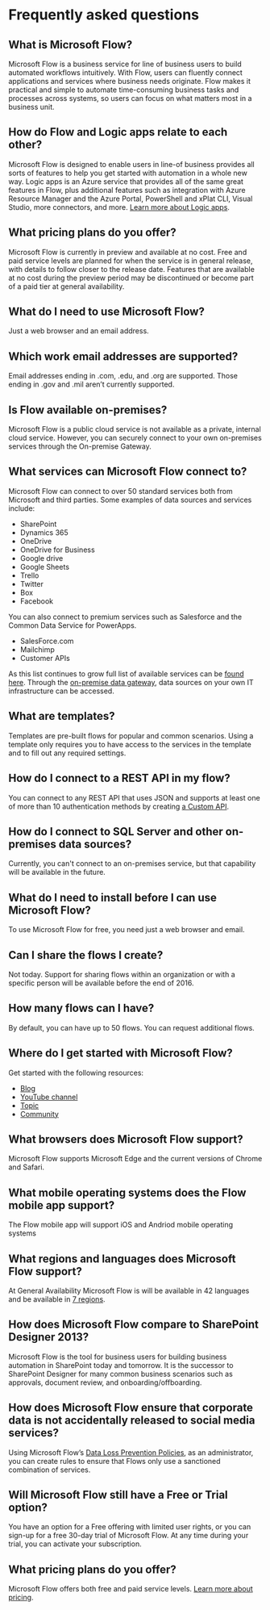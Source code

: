 <properties
	pageTitle="Frequently asked questions | Microsoft Flow"
	description="Answers to several common questions about Microsoft Flow"
	services=""
	suite="flow"
	documentationCenter="na"
	authors="stepsic-microsoft-com"
	manager="erikre"
	editor=""
	tags=""/>

<tags
   ms.service="flow"
   ms.devlang="na"
   ms.topic="article"
   ms.tgt_pltfrm="na"
   ms.workload="na"
   ms.date="10/24/2016"
   ms.author="stepsic"/>

# Frequently asked questions

## What is Microsoft Flow?
Microsoft Flow is a business service for line of business users to build automated workflows intuitively. With Flow, users can fluently connect applications and services where business needs originate. Flow makes it practical and simple to automate time-consuming business tasks and processes across systems, so users can focus on what matters most in a business unit.

## How do Flow and Logic apps relate to each other?
Microsoft Flow is designed to enable users in line-of business  provides all sorts of features to help you get started with automation in a whole new way. Logic apps is an Azure service that provides all of the same great features in Flow, plus additional features such as integration with Azure Resource Manager and the Azure Portal, PowerShell and xPlat CLI, Visual Studio, more connectors, and more. [Learn more about Logic apps](https://azure.microsoft.com/services/app-service/logic/).

## What pricing plans do you offer?
Microsoft Flow is currently in preview and available at no cost. Free and paid service levels are planned for when the service is in general release, with details to follow closer to the release date. Features that are available at no cost during the preview period may be discontinued or become part of a paid tier at general availability.

## What do I need to use Microsoft Flow?
Just a web browser and an email address. 

## Which work email addresses are supported?
Email addresses ending in .com, .edu, and .org are supported. Those ending in .gov and .mil aren’t currently supported.  

## Is Flow available on-premises?
Microsoft Flow is a public cloud service is not available as a private, internal cloud service. However, you can securely connect to your own on-premises services through the On-premise Gateway.

## What services can Microsoft Flow connect to? 
Microsoft Flow  can connect to over 50 standard services both from Microsoft and third parties. Some examples of data sources and services include: 
- SharePoint
- Dynamics 365
- OneDrive 
- OneDrive for Business 
- Google drive
- Google Sheets
- Trello
- Twitter
- Box
- Facebook

You can also connect to premium services such as Salesforce and the Common Data Service for PowerApps.
- SalesForce.com
- Mailchimp
- Customer APIs

As this list continues to grow full list of available services can be [found here](https://flow.microsoft.com/services/). Through the [on-premise data gateway](gateway-manage.md), data sources on your own IT infrastructure can be accessed.

## What are templates?
Templates are pre-built flows for popular and common scenarios. Using a template only requires you to have access to the services in the template and to fill out any required settings.

## How do I connect to a REST API in my flow?
You can connect to any REST API that uses JSON and supports at least one of more than 10 authentication methods by creating [a Custom API](get-started-flow-dev.md).

## How do I connect to SQL Server and other on-premises data sources?
Currently, you can't connect to an on-premises service, but that capability will be available in the future.

## What do I need to install before I can use Microsoft Flow?
To use Microsoft Flow for free, you need just a web browser and email.

## Can I share the flows I create?
Not today. Support for sharing flows within an organization or with a specific person will be available before the end of 2016.

## How many flows can I have?
By default, you can have up to 50 flows. You can request additional flows.

## Where do I get started with Microsoft Flow?
Get started with the following resources:

- [Blog](https://flow.microsoft.com)
- [YouTube channel](https://youtube.com/playlist?list=PL8nfc9haGeb55I9wL9QnWyHp3ctU2_ThF)
- [Topic](getting-started.md)
- [Community](http://powerusers.microsoft.com)

## What browsers does Microsoft Flow support?
Microsoft Flow supports Microsoft Edge and the current versions of Chrome and Safari.

## What mobile operating systems does the Flow mobile app support?
The Flow mobile app will support iOS and Andriod mobile operating systems 

## What regions and languages does Microsoft Flow support?
At General Availability Microsoft Flow is will be available in 42 languages and be available in [7 regions](regions-overview.md).

## How does Microsoft Flow compare to SharePoint Designer 2013? 
Microsoft Flow is the tool for business users for building business automation in SharePoint today and tomorrow.  It is the successor to SharePoint Designer for many common business scenarios such as approvals, document review, and onboarding/offboarding. 

## How does Microsoft Flow ensure that corporate data is not accidentally released to social media services? 
Using Microsoft Flow’s [Data Loss Prevention Policies](prevent-data-loss.md), as an administrator, you can create rules to ensure that Flows only use a sanctioned combination of services. 

## Will Microsoft Flow still have a Free or Trial option?
You have an option for a Free offering with limited user rights, or you can sign-up for a free 30-day trial of Microsoft Flow. At any time during your trial, you can activate your subscription.

## What pricing plans do you offer?
Microsoft Flow offers both free and paid service levels. [Learn more about pricing](billing-questions.md).
